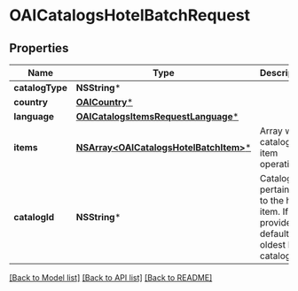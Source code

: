 # OAICatalogsHotelBatchRequest

## Properties
Name | Type | Description | Notes
------------ | ------------- | ------------- | -------------
**catalogType** | **NSString*** |  | 
**country** | [**OAICountry***](OAICountry.md) |  | 
**language** | [**OAICatalogsItemsRequestLanguage***](OAICatalogsItemsRequestLanguage.md) |  | 
**items** | [**NSArray&lt;OAICatalogsHotelBatchItem&gt;***](OAICatalogsHotelBatchItem.md) | Array with catalogs item operations | 
**catalogId** | **NSString*** | Catalog id pertaining to the hotel item. If not provided, default to oldest hotel catalog | [optional] 

[[Back to Model list]](../README.md#documentation-for-models) [[Back to API list]](../README.md#documentation-for-api-endpoints) [[Back to README]](../README.md)


